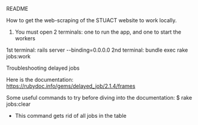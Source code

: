 README

How to get the web-scraping of the STUACT website to work locally.

1) You must open 2 terminals: one to run the app, and one to start the workers

1st terminal: rails server --binding=0.0.0.0
2nd terminal: bundle exec rake jobs:work

Troubleshooting delayed jobs

Here is the documentation: https://rubydoc.info/gems/delayed_job/2.1.4/frames

Some useful commands to try before diving into the documentation:
$ rake jobs:clear
- This command gets rid of all jobs in the table
